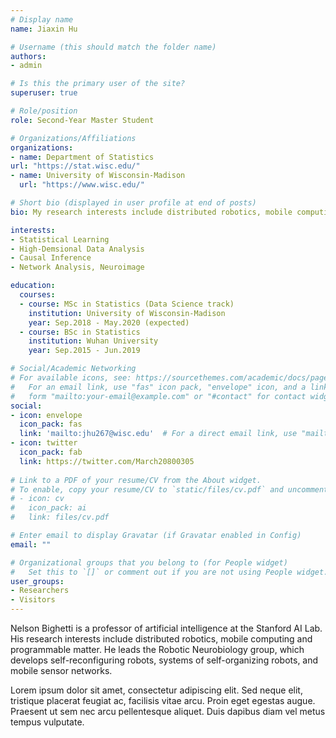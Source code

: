 ```yaml
---
# Display name
name: Jiaxin Hu

# Username (this should match the folder name)
authors:
- admin

# Is this the primary user of the site?
superuser: true

# Role/position
role: Second-Year Master Student

# Organizations/Affiliations
organizations:
- name: Department of Statistics
url: "https://stat.wisc.edu/"
- name: University of Wisconsin-Madison
  url: "https://www.wisc.edu/"

# Short bio (displayed in user profile at end of posts)
bio: My research interests include distributed robotics, mobile computing and programmable matter.

interests:
- Statistical Learning
- High-Demsional Data Analysis
- Causal Inference
- Network Analysis, Neuroimage

education:
  courses:
  - course: MSc in Statistics (Data Science track)
    institution: University of Wisconsin-Madison
    year: Sep.2018 - May.2020 (expected)
  - course: BSc in Statistics
    institution: Wuhan University
    year: Sep.2015 - Jun.2019

# Social/Academic Networking
# For available icons, see: https://sourcethemes.com/academic/docs/page-builder/#icons
#   For an email link, use "fas" icon pack, "envelope" icon, and a link in the
#   form "mailto:your-email@example.com" or "#contact" for contact widget.
social:
- icon: envelope
  icon_pack: fas
  link: 'mailto:jhu267@wisc.edu'  # For a direct email link, use "mailto:test@example.org".
- icon: twitter
  icon_pack: fab
  link: https://twitter.com/March20800305
  
# Link to a PDF of your resume/CV from the About widget.
# To enable, copy your resume/CV to `static/files/cv.pdf` and uncomment the lines below.
# - icon: cv
#   icon_pack: ai
#   link: files/cv.pdf

# Enter email to display Gravatar (if Gravatar enabled in Config)
email: ""

# Organizational groups that you belong to (for People widget)
#   Set this to `[]` or comment out if you are not using People widget.
user_groups:
- Researchers
- Visitors
---
```


Nelson Bighetti is a professor of artificial intelligence at the Stanford AI Lab. His research interests include distributed robotics, mobile computing and programmable matter. He leads the Robotic Neurobiology group, which develops self-reconfiguring robots, systems of self-organizing robots, and mobile sensor networks.

Lorem ipsum dolor sit amet, consectetur adipiscing elit. Sed neque elit, tristique placerat feugiat ac, facilisis vitae arcu. Proin eget egestas augue. Praesent ut sem nec arcu pellentesque aliquet. Duis dapibus diam vel metus tempus vulputate.
